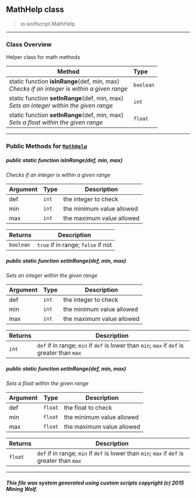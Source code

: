 ## MathHelp __class__

>io.wolfscript.MathHelp

---

### Class Overview

Helper class for math methods

Method | Type   
--- | :--- 
static function __isInRange__(def, min, max) <br> _Checks if an integer is within a given range_ | `boolean`
static function __setInRange__(def, min, max) <br> _Sets an integer within the given range_ | `int`
static function __setInRange__(def, min, max) <br> _Sets a float within the given range_ | `float`



---


### Public Methods for [`MathHelp`](MathHelp.md)

##### <a id='isinrange'></a>public static function __isInRange__(def, min, max)

_Checks if an integer is within a given range_

Argument | Type | Description  
--- | --- | --- 
def | `int` | the integer to check
min | `int` | the minimum value allowed
max | `int` | the maximum value allowed

Returns | Description
--- | --- 
`boolean` | `true` if in range; `false` if not


##### <a id='setinrange'></a>public static function __setInRange__(def, min, max)

_Sets an integer within the given range_

Argument | Type | Description  
--- | --- | --- 
def | `int` | the integer to check
min | `int` | the minimum value allowed
max | `int` | the maximum value allowed

Returns | Description
--- | --- 
`int` | `def` if in range; `min` if `def` is lower than `min`; `max` if `def` is greater than `max`


##### <a id='setinrange'></a>public static function __setInRange__(def, min, max)

_Sets a float within the given range_

Argument | Type | Description  
--- | --- | --- 
def | `float` | the float to check
min | `float` | the minimum value allowed
max | `float` | the maximum value allowed

Returns | Description
--- | --- 
`float` | `def` if in range; `min` if `def` is lower than `min`; `max` if `def` is greater than `max`


---


##### This file was system generated using custom scripts copyright (c) 2015 Mining Wolf.
	

